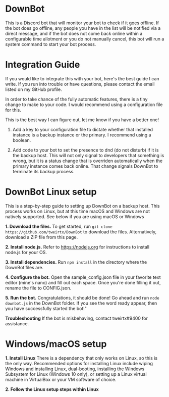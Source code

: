 # DownBot

This is a Discord bot that will monitor your bot to check if it goes offline. If the bot does go offline, any people you have in the list
will be notified via a direct message, and if the bot does not come back online within a configurable time allotment or you do not
manually cancel, this bot will run a system command to start your bot process.

# Integration Guide

If you would like to integrate this with your bot, here's the best guide I can write. If you run into trouble or have questions, please contact the email listed on my GitHub profile.

In order to take chance of the fully automatic features, there is a tiny change to make to your code. I would recommend using a configuration file for this.

This is the best way I can figure out, let me know if you have a better one!

1. Add a key to your configuration file to dictate whether that installed instance is a backup instance or the primary. I recommend using a boolean.

2. Add code to your bot to set the presence to dnd (do not disturb) if it is the backup host. This will not only signal to developers that something is wrong, but it is a status change that is overriden automatically when the primary instance comes back online. That change signals DownBot to terminate its backup process.

# DownBot Linux setup

This is a step-by-step guide to setting up DownBot on a backup host. This process works on Linux, but at this time macOS and Windows are not natively supported. See below if you are using macOS or Windows

**1. Download the files.** To get started, run ```git clone https://github.com/tweirtx/DownBot``` to download the files. Alternatively, download a ZIP file from this page.

**2. Install node.js.** Refer to https://nodejs.org for instructions to install node.js for your OS.

**3. Install dependencies.** Run ```npm install``` in the directory where the DownBot files are.

**4. Configure the bot.** Open the sample_config.json file in your favorite text editor (mine's nano) and fill out each space. Once you're done filling it out, rename the file to CONFIG.json.

**5. Run the bot.** Congratulations, it should be done! Go ahead and run ```node downbot.js``` in the DownBot folder. If you see the word ready appear, then you have successfully started the bot!"

**Troubleshooting** If the bot is misbehaving, contact tweirtx#9400 for assistance.

# Windows/macOS setup
**1. Install Linux** There is a dependency that only works on Linux, so this is the only way. Recommended options for installing Linux include wiping Windows and installing Linux, dual-booting, installing the Windows Subsystem for Linux (Windows 10 only), or setting up a Linux virtual machine in VirtualBox or your VM software of choice.

**2. Follow the Linux setup steps within Linux**
